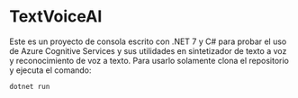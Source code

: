 # TextVoiceAI

Este es un proyecto de consola escrito con .NET 7 y C# para probar el uso de Azure Cognitive Services y sus utilidades en sintetizador de texto a voz y reconocimiento de voz a texto.
Para usarlo solamente clona el repositorio y ejecuta el comando:

```bash
dotnet run
```